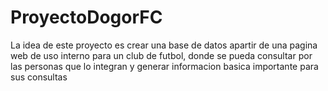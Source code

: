 # ProyectoDogorFC

La idea de este proyecto es crear una base de datos apartir de una pagina web de uso interno para un club de futbol, donde se pueda consultar por las personas que lo integran y generar informacion basica importante para sus consultas
